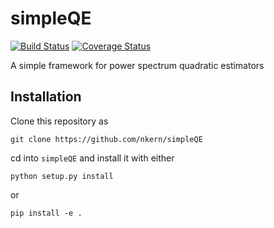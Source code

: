 # simpleQE
[![Build Status](https://travis-ci.com/nkern/simpleQE.svg?branch=master)](https://travis-ci.org/nkern/simpleQE)
[![Coverage Status](https://coveralls.io/repos/github/nkern/simpleQE/badge.svg?branch=master)](https://coveralls.io/github/nkern/simpleQE?branch=master)

A simple framework for power spectrum quadratic estimators


## Installation

Clone this repository as

`git clone https://github.com/nkern/simpleQE`

cd into `simpleQE` and install it with either

`python setup.py install`

or

`pip install -e .`